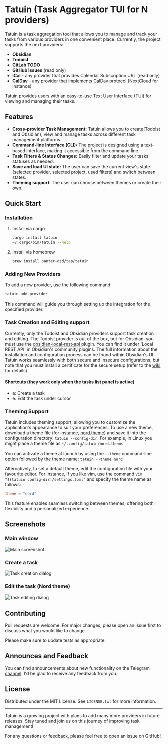 # Tatuin (Task Aggregator TUI for N providers)

Tatuin is a task aggregation tool that allows you to manage and track your tasks
from various providers in one convenient place.
Currently, the project supports the next providers:

- **Obsidian**
- **Todoist**
- **GitLab TODO**
- **GitHub Issues** (read only)
- **iCal** - any provider that provides Calendar Subscription URL (read only)
- **CalDav** - any provider that implements CalDav protocol (NextCloud for instance)

Tatuin provides users with an easy-to-use Text User Interface (TUI) for viewing and managing their tasks.

## Features

- **Cross-provider Task Management:** Tatuin allows you to create(Todoist and Obsidian), view and manage tasks across different task management platforms.
- **Command-line Interface (CLI):** The project is designed using a text-based interface, making it accessible from the command line.
- **Task Filters & Status Changes:** Easily filter and update your tasks' statuses as needed.
- **Save and load UI state:** The user can save the current view's state (selected provider, selected project, used filters) and switch between states.
- **Theming support**: The user can choose between themes or create their own.

## Quick Start

### Installation

1. Install via cargo

   ```bash
   cargo install tatuin
   ~/.cargo/bin/tatuin --help
   ```

2. Install via homebrew

   ```bash
   brew install panter-dsd/tap/tatuin
   ```

### Adding New Providers

To add a new provider, use the following command:

```bash
tatuin add-provider
```

This command will guide you through setting up the integration for the specified provider.

### Task Creation and Editing support

Currently, only the Todoist and Obsidian providers support task creation and editing. The Todoist provider is out of the box, but for Obsidian,
you must use the [obsidian-local-rest-api](https://github.com/coddingtonbear/obsidian-local-rest-api) plugin.
You can find it under 'Local REST API' in Obsidian's community plugins.
The full information about the installation and configuration process can be found within Obsidian's UI.
Tatuin works seamlessly with both secure and insecure configurations, but note that you must install a certificate for the secure setup (refer to the [wiki](https://github.com/coddingtonbear/obsidian-web/wiki/How-do-I-get-my-browser-trust-my-Obsidian-Local-REST-API-certificate%3F) for details).

#### Shortcuts (they work only when the tasks list panel is active)

- a: Create a task
- e: Edit the task under cursor

### Theming Support

Tatuin includes theming support, allowing you to customize the application's appearance to suit your preferences. To use a new theme, download a theme file (for instance, [nord.theme](https://github.com/panter-dsd/tatuin/blob/master/assets/themes/nord.theme)) and save it into the configuration directory: `tatuin --config-dir`. For example, in Linux you might place a theme file as `~/.config/tatuin/nord.theme`.

You can activate a theme at launch by using the `--theme` command-line option followed by the theme name: `tatuin --theme nord`

Alternatively, to set a default theme, edit the configuration file with your favourite editor. For instance, if you like vim, use the command `vim "$(tatuin config-dir)/settings.toml"` and specify the theme name as follows:

```toml
theme = "nord"
```

This feature enables seamless switching between themes, offering both flexibility and a personalized experience.

## Screenshots

### Main window

![Main screenshot](https://raw.github.com/panter-dsd/tatuin/master/assets/screenshots/main.png?raw=true "Main screenshot")

### Create a task

![Task creation dialog](https://raw.github.com/panter-dsd/tatuin/master/assets/screenshots/task_creation_dialog.png?raw=true "Task creation dialog")

### Edit the task (Nord theme)

![Task editing dialog](https://raw.github.com/panter-dsd/tatuin/master/assets/screenshots/task_editing_nord_theme.png?raw=true "Task editing dialog")

## Contributing

Pull requests are welcome. For major changes, please open an issue first to discuss what you would like to change.

Please make sure to update tests as appropriate.

## Announces and Feedback

You can find announcements about new functionality on the Telegram [channel](https://t.me/tatuin_project).
I'd be glad to receive any feedback from you.

## License

Distributed under the MIT License. See `LICENSE.txt` for more information.

---

Tatuin is a growing project with plans to add many more providers in future releases. Stay tuned and join us on this journey of improving task management!

For any questions or feedback, please feel free to open an issue on GitHub!
